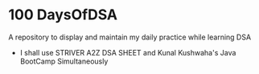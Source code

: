 # 100 DaysOfDSA
A repository to display and maintain my daily practice while learning DSA
- I shall use STRIVER A2Z DSA SHEET and Kunal Kushwaha's Java BootCamp Simultaneously
